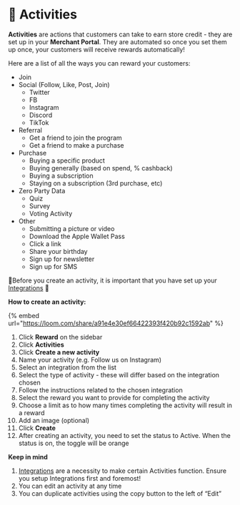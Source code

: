 # 🚴 Activities

**Activities** are actions that customers can take to earn store credit - they are set up in your **Merchant Portal**. They are automated so once you set them up once, your customers will receive rewards automatically!

Here are a list of all the ways you can reward your customers:

* Join
* Social (Follow, Like, Post, Join)
  * Twitter
  * FB
  * Instagram
  * Discord
  * TikTok
* Referral
  * Get a friend to join the program
  * Get a friend to make a purchase
* Purchase
  * Buying a specific product
  * Buying generally (based on spend, % cashback)
  * Buying a subscription
  * Staying on a subscription (3rd purchase, etc)
* Zero Party Data
  * Quiz
  * Survey
  * Voting Activity
* Other
  * Submitting a picture or video
  * Download the Apple Wallet Pass
  * Click a link
  * Share your birthday
  * Sign up for newsletter
  * Sign up for SMS

🚨Before you create an activity, it is important that you have set up your [Integrations](../../integrations/) 🚨

**How to create an activity:**

{% embed url="https://loom.com/share/a91e4e30ef66422393f420b92c1592ab" %}

1. Click **Reward** on the sidebar
2. Click **Activities**
3. Click **Create a new activity**
4. Name your activity (e.g. Follow us on Instagram)
5. Select an integration from the list
6. Select the type of activity - these will differ based on the integration chosen
7. Follow the instructions related to the chosen integration
8. Select the reward you want to provide for completing the activity
9. Choose a limit as to how many times completing the activity will result in a reward
10. Add an image (optional)
11. Click **Create**
12. After creating an activity, you need to set the status to Active. When the status is on, the toggle will be orange

**Keep in mind**

1. [Integrations](../../integrations/) are a necessity to make certain Activities function. Ensure you setup Integrations first and foremost!
2. You can edit an activity at any time
3. You can duplicate activities using the copy button to the left of “Edit”
